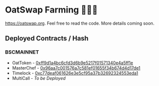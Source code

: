 # OatSwap Farming 🌾🌾🌾

https://oatswap.org. Feel free to read the code. More details coming soon.

## Deployed Contracts / Hash

### BSCMAINNET

- OatToken - [0xff9d1a4bc6cfd3d6b9e5217f01571340e4a5ff1e](https://bscscan.com/address/0xff9d1a4bc6cfd3d6b9e5217f01571340e4a5ff1e)
- MasterChef - [0x96aa7c001576a7c581ef01655f34b674d4d17de1](https://bscscan.com/address/0x96aa7c001576a7c581ef01655f34b674d4d17de1)
- Timelock - [0xc77deaf061626e3e5cf95a37b32692324553eda1](https://bscscan.com/address/0xc77deaf061626e3e5cf95a37b32692324553eda1)
- MultiCall - *To be Deployed*
